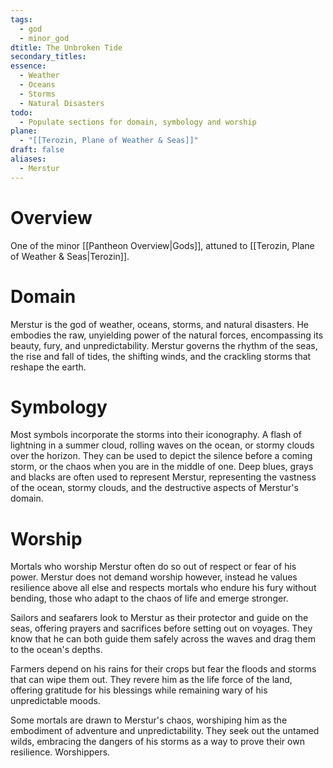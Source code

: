 ```yaml
---
tags:
  - god
  - minor_god
dtitle: The Unbroken Tide
secondary_titles: 
essence:
  - Weather
  - Oceans
  - Storms
  - Natural Disasters
todo:
  - Populate sections for domain, symbology and worship
plane:
  - "[[Terozin, Plane of Weather & Seas]]"
draft: false
aliases:
  - Merstur
---
```

# Overview
One of the minor [[Pantheon Overview|Gods]], attuned to [[Terozin, Plane of Weather & Seas|Terozin]].
# Domain
Merstur is the god of weather, oceans, storms, and natural disasters. He embodies the raw, unyielding power of the natural forces, encompassing its beauty, fury, and unpredictability. Merstur governs the rhythm of the seas, the rise and fall of tides, the shifting winds, and the crackling storms that reshape the earth.
# Symbology
Most symbols incorporate the storms into their iconography. A flash of lightning in a summer cloud, rolling waves on the ocean, or stormy clouds over the horizon. They can be used to depict the silence before a coming storm, or the chaos when you are in the middle of one. Deep blues, grays and blacks are often used to represent Merstur, representing the vastness of the ocean, stormy clouds, and the destructive aspects of Merstur's domain.
# Worship
Mortals who worship Merstur often do so out of respect or fear of his power. Merstur does not demand worship however, instead he values resilience above all else and respects mortals who endure his fury without bending, those who adapt to the chaos of life and emerge stronger.

Sailors and seafarers look to Merstur as their protector and guide on the seas, offering prayers and sacrifices before setting out on voyages. They know that he can both guide them safely across the waves and drag them to the ocean's depths.

Farmers depend on his rains for their crops but fear the floods and storms that can wipe them out. They revere him as the life force of the land, offering gratitude for his blessings while remaining wary of his unpredictable moods.

Some mortals are  drawn to Merstur's chaos, worshiping him as the embodiment of adventure and unpredictability. They seek out the untamed wilds, embracing the dangers of his storms as a way to prove their own resilience. Worshippers.